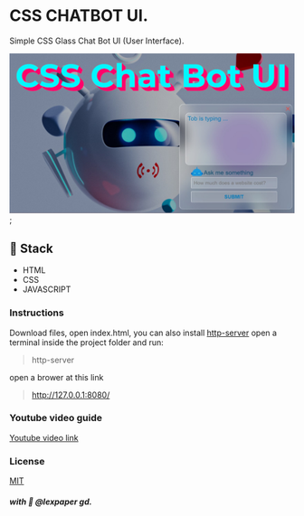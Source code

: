 # CSS CHATBOT UI.

Simple CSS Glass Chat Bot UI (User Interface).

![CHAT BOT](/imgs/FRONT.png);

## 🥞 Stack
* HTML
* CSS
* JAVASCRIPT

### Instructions
Download files, open index.html, you can also
install [http-server](https://www.npmjs.com/package/http-server) 
open a terminal inside the project folder
and run:
> http-server

open a brower at this link

> http://127.0.0.1:8080/


### Youtube video guide
[Youtube video link]()

### License
[MIT](https://choosealicense.com/licenses/mit/)

##### with 💜 @lexpaper gd.